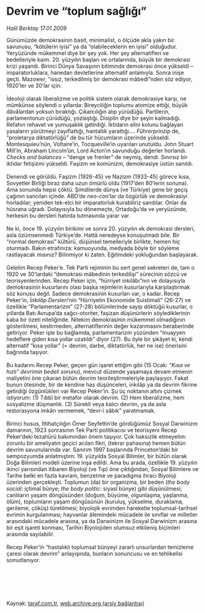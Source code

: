 # Devrim ve “toplum sağlığı”

*Halil Berktay 17.01.2009*

<div class="taraf_structure_2col_1zq">
<div class="margen_n">



 <p>Günümüzde demokrasinin basit, minimalist, o ölçüde akla yakın bir savunusu, “kötülerin iyisi” ya da “olabileceklerin en iyisi” olduğudur. Yeryüzünde mükemmel diye bir şey yok. Her şey alternatifleri ve bedelleriyle kaim. 20. yüzyılın başları ve ortalarında, büyük bir demokrasi krizi yaşandı. Birinci Dünya Savaşının bitiminde demokrasi önce yükseldi –imparatorluklara, hanedan devletlerine alternatif anlamıyla. Sonra inişe geçti. Mazower, “ıssız, terkedilmiş bir demokrasi mâbedi”nden söz ediyor, 1920’ler ve 30’lar için. <br/><br/>İdeoloji olarak liberalizme ve politik sistem olarak demokrasiye karşı, ne mümkünse söylendi o yıllarda: Bireyciliğin toplumu atomize ettiği, büyük dâvâlardan yoksun bıraktığı. Çıkarcılığın alıp yürüdüğü. Partilerin, parlamentonun çürüdüğü, yozlaştığı. Disiplin diye bir şeyin kalmadığı. Refahın rehavet ve yumuşaklık getirdiği. İktidarın elini kolunu bağlayan yasaların yürütmeyi zayıflattığı, hantallık yarattığı.... <i>Führerprinzip</i> de, “proletarya diktatörlüğü” de bu tür hücumların üzerinde yükseldi. Montesquieu’nün, Voltaire’in, Tocqueville’in uyarıları unutuldu. John Stuart Mill’in, Abraham Lincoln’ün, Lord Acton’ın savunduğu değerler horlandı. <i>Checks and balances</i> – “denge ve frenler” de neymiş, dendi. Sınırsız bir iktidar fetişizmi yükseldi. Faşizm ve komünizm, demokrasiye üstün sanıldı. <br/><br/>Denendi ve görüldü. Faşizm (1926-45) ve Nazizm (1933-45) görece kısa, Sovyetler Birliği biraz daha uzun ömürlü oldu (1917’den 80’lerin sonuna). Ama sonunda hepsi çöktü. Şimdilerde dünya (ve Türkiye) gene bir geçiş çağının sancıları içinde. ABD’de <i>neo-con</i>’lar da özgürlük ve demokrasiyi horladılar; yeniden tek-elci bir imparatorluk kurabiliriz sandılar. Onlar da hüsrana uğradı. Dolayısıyla bu dönemeçte, Ortadoğu’da ve yeryüzünde, herkesin bu dersleri hatırda tutmasında yarar var. <br/><br/>Ne ki, önce 19. yüzyılın birikimi ve sonra 20. yüzyılın ek demokrasi dersleri, asla özümsenmedi Türkiye’de. Hattâ neredeyse konuşulmadı bile. Bir “normal demokrasi” kültürü, düşünsel temelleriyle birlikte, hemen hiç oturmadı. Bakın etrafınıza: kamuoyunda, medyada böyle bir söyleme rastlayacak mısınız? Bilinmiyor ki zaten. Eğitimdeki yokluğundan başlayarak. <br/><br/>Gelelim Recep Peker’e. Tek Parti rejiminin bu sert genel sekreteri de, tam o 1920 ve 30’lardaki “demokrasi mâbedinin terkedilişi” sürecinin sözcü ve teorisyenlerinden. Recep Peker için, “hürriyet inkılâbı”nın ve dolayısıyla demokrasinin kusurlarını olası başka rejimlerin kusurlarıyla karşılaştırmak söz konusu değil. Sadece demokrasinin kusurları var, o kadar. Recep Peker’in, <i>İnkılâp Dersleri</i>’nin “Hürriyetin Ekonomide Suistimali” (26-27) ve özellikle “Parlamentarizm” (27-28) bölümlerinde sayıp döktüğü kusurlar, o yıllarda Batı Avrupa’da sağcı-otoriter, faşizan düşünürlerin söylediklerinin kaba bir özeti niteliğinde. Nitekim demokrasinin mükemmel olmadığının gösterilmesi, kestirmeden, alternatiflerinin değer kazanmasını beraberinde getiriyor. Peker işte bu bağlamda, parlamentarizm yüzünden “muayyen hedeflere giden kısa yollar uzatıldı” diyor (27). Bu öyle bir şikâyet ki, kendi alternatif “kısa yollar” (= devrim, darbe, diktatörlük, her ne ise) önerisini bağrında taşıyor. <br/><br/>Bu kadarını Recep Peker, geçen gün işaret ettiğim gibi (15 Ocak: <i>“Kısa ve hızlı” devrimin bedeli sorunu</i>), mevcut düzende yaşamaya devam etmenin maliyetini öne çıkaran bütün devrim teorileştirmeleriyle paylaşıyor. Fakat bunun ötesinde, bir de kendine has düşünceleri, inkılâp ya da devrim fikrine getirdiği özgünlükleri var Recep Peker’in. Şu üç noktanın altını çizmek istiyorum: (1) Tıbbî bir metafor olarak devrim. (2) Hem liberalizme, hem sosyalizme düşmanlık. (3) Sürekli veya kalıcı devrim, ya da asla restorasyona imkân vermemek, “devr-i sâbık” yaratmamak. <br/><br/>Birinci husus, İttihatçılığın Ömer Seyfettin’de gördüğümüz Sosyal Darwinizm damarının, 1923 sonrasının Tek Parti politikacısı ve teorisyeni Recep Peker’deki tezahürü bakımından önem taşıyor. Çok haksızlık etmeyelim: zorunlu bir ameliyatın geçici acıları fikri, (tekrar pahasına) hemen bütün devrim savunularında var. Sanırım 1997 başlarında Princeton’daki bir sempozyumda anlatmıştım: 19. yüzyılda Sosyal Bilimler, bir bütün olarak Doğa Bilimleri modeli üzerine inşa edildi. Ama bu arada, özellikle 19. yüzyılın ikinci yarısından itibaren Biyoloji (ve Tıp) öne çıktığından, Sosyal Bilimlere ve Tarihe belki en fazla kavram, benzetme ve paradigma ihracı Biyoloji üzerinden gerçekleşti. Toplumun (da) bir organizma, bir beden (<i>the body social</i>: içtimaî bünye; <i>the body politic</i>: siyasî bünye) gibi düşünülmesi; canlıların yaşam döngüsünden (doğum, büyüme, olgunlaşma, yaşlanma, ölüm), toplumların yaşam döngüsünün (kuruluş, yükselme, duraklama, gerileme, çöküş) türetilmesi; biyolojik evrimden hareketle toplumsal-tarihsel evrimin kurgulanması; hayvanlar âlemindeki mücadele ile sınıflar ve milletler arasındaki mücadele arasına, ya da Darwinizm ile Sosyal Darwinizm arasına bir eşit işareti konması, Tarihin Biyolojiden olumsuz etkileniş biçimleri arasında sayılabilir. <br/><br/>Recep Peker’in “hastalıklı toplumsal bünyeyi zararlı unsurlardan temizleme çaresi olarak devrim” anlayışında, bunların sonuncusu ve en tehlikelisi somutlanıyor.</p>
<br/>
<br/>
<br/>



<br/>


<div id="taraf_not">
</div>

</div>


</div>

Kaynak: [taraf.com.tr](http://taraf.com.tr:80/makale/3590.htm), [web.archive.org (arşiv bağlantısı)](http://web.archive.org/web/20091122183626/http://taraf.com.tr:80/makale/3590.htm)
